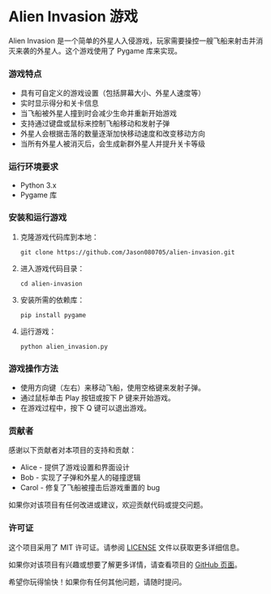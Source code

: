 # Alien Invasion 游戏

Alien Invasion 是一个简单的外星人入侵游戏，玩家需要操控一艘飞船来射击并消灭来袭的外星人。这个游戏使用了 Pygame 库来实现。

### 游戏特点

- 具有可自定义的游戏设置（包括屏幕大小、外星人速度等）
- 实时显示得分和关卡信息
- 当飞船被外星人撞到时会减少生命并重新开始游戏
- 支持通过键盘或鼠标来控制飞船移动和发射子弹
- 外星人会根据击落的数量逐渐加快移动速度和改变移动方向
- 当所有外星人被消灭后，会生成新群外星人并提升关卡等级

### 运行环境要求

- Python 3.x
- Pygame 库

### 安装和运行游戏

1. 克隆游戏代码库到本地：

   ```
   git clone https://github.com/Jason080705/alien-invasion.git
   ```

2. 进入游戏代码目录：

   ```
   cd alien-invasion
   ```

3. 安装所需的依赖库：

   ```
   pip install pygame
   ```

4. 运行游戏：

   ```
   python alien_invasion.py
   ```

### 游戏操作方法

- 使用方向键（左右）来移动飞船，使用空格键来发射子弹。
- 通过鼠标单击 Play 按钮或按下 P 键来开始游戏。
- 在游戏过程中，按下 Q 键可以退出游戏。

### 贡献者

感谢以下贡献者对本项目的支持和贡献：

- Alice - 提供了游戏设置和界面设计
- Bob - 实现了子弹和外星人的碰撞逻辑
- Carol - 修复了飞船被撞击后游戏重置的 bug

如果你对该项目有任何改进或建议，欢迎贡献代码或提交问题。

### 许可证

这个项目采用了 MIT 许可证。请参阅 [LICENSE](LICENSE) 文件以获取更多详细信息。

如果你对该项目有兴趣或想要了解更多详情，请查看项目的 [GitHub 页面](https://github.com/Jason080705/Ailen_Invasion/tree/main)。

希望你玩得愉快！如果你有任何其他问题，请随时提问。
